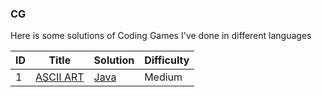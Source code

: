 ### CG
Here is some solutions of Coding Games I've done in different languages


| ID | Title | Solution | Difficulty |
|---| ----- | -------- | ---------- |
|1|[ASCII ART](https://www.codingame.com/training/easy/ascii-art) | [Java](./asciiArt.java)|Medium|

